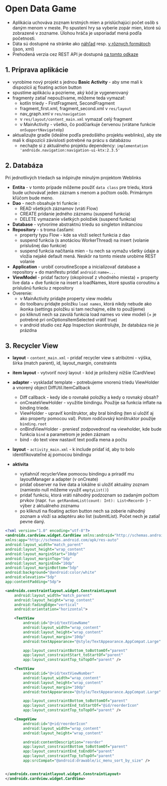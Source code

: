 # Open Data Game

* Aplikácia uchováva zoznam krstných mien a prislúchajúci počet osôb s daným menom v meste. Po spustení hry sa vyberie zopár mien, ktoré sú zobrazené v zozname. Úlohou hráča je usporiadať mená podľa početnosti. 
* Dáta sú dostupné na stránke ako [náhľad](https://egov.presov.sk/Default.aspx?NavigationState=925:0:) resp. [v rôznych formátoch](https://egov.presov.sk/Default.aspx?NavigationState=1100:0:) (json, xml)
* Prehodená verzia cez REST API je dostupná [na tomto odkaze]()

## 1. Príprava aplikácie

* vyrobíme nový projekt s jednou **Basic Activity** - aby sme mali k dispozícii aj floating action button
* spustíme aplikáciu a pozrieme, aký kód je vygenerovaný
* fragmenty zatiaľ nepoužívame, môžeme teda vymazať: 
  * kotlin triedy - FirstFragment, SecondFragment 
  * fragment_first.xml, fragment_second.xml v `res/layout`
  * nav_graph.xml v `res/navigation`
  * v `res/layout/content_main.xml` vymazať celý fragment
  * v MainActivity - všetko, čo podčiarkuje červenou (vrátane funkcie `onSupportNavigateUp`)
* aktualizujte gradle (ideálne podľa predošlého projektu weblinks), aby ste mali k dispozícii závislosti potrebné na prácu s databázou
  * nechajte si z aktuálneho projektu dependency: `implementation 'androidx.navigation:navigation-ui-ktx:2.3.5'`

## 2. Databáza

Pri jednotlivých triedach sa inšpirujte minulým projektom Weblinks

* **Entita** - v tomto prípade môžeme použiť `data class` pre triedu, ktorá bude uchovávať jeden záznam s menom a počtom osôb. Primárnym kľúčom bude meno.
* **Dao** - nech obsahuje tri funkcie :
  * READ všetkých záznamov (vráti Flow)
  * CREATE pridanie jedného záznamu (suspend funkcia)
  * DELETE vymazanie všetkých položiek (suspend funkcia)
* **Database** - vytvoríme abstraktnú triedu so singleton inštanciou 
* **Repository** - s troma časťami:
  * property typu Flow - kde sa vloží select funkcia z dao
  * suspend funkcia (s anotáciou WorkerThread) na insert (volanie príslušnej dao funkcie)
  * suspend funkcia načítania mien - tu nech sa vymažu všetky údaje a vložia nejaké default mená. Neskôr na tomto mieste urobíme REST volanie
* **Application** -  urobiť coroutineScope a inicializovať database a repository + do manifestu pridať `android:name=...`
* **ViewModel** - pridať factory (okopírovať z vhodného miesta) + property live data + dve funkcie na insert a loadNames, ktoré spustia coroutinu a príslušnú funkciu z repository
* Overenie:
  * v MainActivity pridajte property view modelu 
  * do toolbaru pridajte položku `load names`, ktorá nikdy nebude ako ikonka (settings položku si tam nechajme, ešte to použijeme)
  * po kliknutí nech sa zavolá funkcia load names vo view modeli (+ je potrebné pri onOptionsItemSelected vrátiť true)
  * v android studio cez App Inspection skontrolujte, že databáza nie je prázdna

## 3. Recycler View

* **layout** - `content_main.xml` - pridať recycler view s atribútmi - výška, šírka (match parent), id, layout_margin, constraints

* **item layout** - vytvoriť nový layout - kód je priložený nižšie (CardView)

* **adapter** - vyskladať template - potrebujeme vnorenú triedu ViewHolder a vnorený object DiffUtil.ItemCallback

  * Diff callback - kedy ide o rovnaké položky a kedy o rovnaký obsah? 
  * onCreateViewHolder - využitie bindingu. Použije sa funkcia inflate na binding triede.
  * ViewHolder - upraviť konštruktor, aby bral binding (ten si uložiť aj ako property pomocou val). Potom rodičovský konštruktor použije `binding.root`
  * onBindViewHolder - preniesť zodpovednosť na viewholder, kde bude funkcia `bind` a parametrom je jeden záznam
  * bind - do text view nastaviť text podľa mena a počtu

* **layout** - `activity_main.xml` - k include pridať id, aby to bolo identifikovateľné aj pomocou bindingu

* **aktivita** 

  * vytiahnúť recyclerView pomocou bindingu a priradiť mu layoutManager a adapter (v onCreate)
  * pridať observer na live data a lokálne si uložiť aktuálny zoznam (namiesto null môžeme využiť `emptyList()`)
  * pridať funkciu, ktorá vráti náhodný podzoznam so zadaným počtom prvkov (napr. `fun getRandomList(count: Int): List<Record> `) - výber z aktuálneho zoznamu
  * po kliknutí na floating action button nech sa zoberie náhodný zoznam a vloží sa adaptéru ako list (submitList). Počet nech je zatiaľ pevne daný.

  





```xml
<?xml version="1.0" encoding="utf-8"?>
<androidx.cardview.widget.CardView xmlns:android="http://schemas.android.com/apk/res/android"
xmlns:app="http://schemas.android.com/apk/res-auto"
android:layout_width="match_parent"
android:layout_height="wrap_content"
android:layout_marginStart="10dp"
android:layout_marginTop="5dp"
android:layout_marginEnd="10dp"
android:layout_marginBottom="5dp"
android:background="@android:color/white"
android:elevation="5dp"
app:contentPadding="5dp">

<androidx.constraintlayout.widget.ConstraintLayout
    android:layout_width="match_parent"
    android:layout_height="wrap_content"
    android:fadingEdge="vertical"
    android:orientation="horizontal">

    <TextView
        android:id="@+id/textViewName"
        android:layout_width="wrap_content"
        android:layout_height="wrap_content"
        android:layout_margin="10dp"
        android:textAppearance="@style/TextAppearance.AppCompat.Large"

        app:layout_constraintBottom_toBottomOf="parent"
        app:layout_constraintStart_toStartOf="parent"
        app:layout_constraintTop_toTopOf="parent" />

    <TextView
        android:id="@+id/textViewNumber"
        android:layout_width="wrap_content"
        android:layout_height="wrap_content"
        android:layout_margin="10dp"
        android:textAppearance="@style/TextAppearance.AppCompat.Large"

        app:layout_constraintBottom_toBottomOf="parent"
        app:layout_constraintEnd_toStartOf="@id/reorderIcon"
        app:layout_constraintTop_toTopOf="parent" />

    <ImageView
        android:id="@+id/reorderIcon"
        android:layout_width="wrap_content"
        android:layout_height="wrap_content"

        android:contentDescription="reorder"
        app:layout_constraintBottom_toBottomOf="parent"
        app:layout_constraintEnd_toEndOf="parent"
        app:layout_constraintTop_toTopOf="parent"
        app:srcCompat="@android:drawable/ic_menu_sort_by_size" />


</androidx.constraintlayout.widget.ConstraintLayout>
</androidx.cardview.widget.CardView>
```

